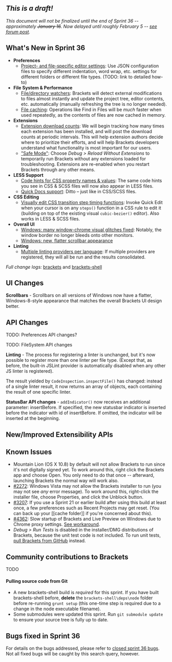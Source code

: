 _This is a draft!_
--------------------
_This document will not be finalized until the end of Sprint 36 -- approximately ~~January 16~~. Now delayed until roughly February 5 -- [see forum post](https://groups.google.com/forum/#!topic/brackets-dev/I3j_DrDXVVU)._

What's New in Sprint 36
-----------------------
* **Preferences**
    * [Project- and file-specific editor settings](https://trello.com/c/kqFFDqhR/523-3-infrastructure-for-project-file-scoped-preferences): Use JSON configuration files to specify different indentation, word wrap, etc. settings for different folders or different file types. (TODO: link to detailed how-to)
* **File System & Performance**
    * [File/directory watchers](https://trello.com/c/zldzEXmk/292-2-file-directory-watching): Brackets will detect external modifications to files almost instantly and update the project tree, editor contents, etc. automatically (manually refreshing the tree is no longer needed).
    * [File caching](https://trello.com/c/zldzEXmk/292-2-file-directory-watching): Operations like Find in Files will be _much_ faster when used repeatedly, as the contents of files are now cached in memory.
* **Extensions**
    * [Extension download counts](https://trello.com/c/qOy9Slr1/799-2-extension-download-counts): We will begin tracking how many times each extension has been installed, and will post the download counts at periodic intervals. This will help extension authors decide where to prioritize their efforts, and will help Brackets developers understand what functionality is most important for our users.
    * ["Safe Mode"](https://github.com/adobe/brackets/issues/5078): Choose _Debug > Reload Without Extensions_ to temporarily run Brackets without any extensions loaded for troubleshooting. Extensions are re-enabled when you restart Brackets through any other means.
* **LESS Support**
    * [Code hints for CSS property names & values](https://github.com/adobe/brackets/pull/6268): The same code hints you see in CSS & SCSS files will now also appear in LESS files.
    * [Quick Docs support](https://github.com/adobe/brackets/pull/6419): Ditto – just like in CSS/SCSS files.
* **CSS Editing**
    * [Visually edit CSS transition step timing functions](https://github.com/adobe/brackets/pull/5799): Invoke Quick Edit when your cursor is on any `steps()` function in a CSS rule to edit it (building on top of the existing visual `cubic-bezier()` editor). Also works in LESS & SCSS files.
* **Overall UI**
    * [Windows: many window-chrome visual glitches fixed](https://github.com/adobe/brackets-shell/pull/408): Notably, the window border no longer bleeds onto other monitors.
    * [Windows: new, flatter scrollbar appearance](https://github.com/adobe/brackets/pull/6305)
* **Linting**
    * [Multiple linting providers per language](https://github.com/adobe/brackets/pull/5235): If multiple providers are registered, they will all be run and the results consolidated.

_Full change logs:_ [brackets](https://github.com/adobe/brackets/compare/sprint-35...sprint-36#commits_bucket) and [brackets-shell](https://github.com/adobe/brackets-shell/compare/sprint-35...sprint-36#commits_bucket)


UI Changes
----------
**Scrollbars** - Scrollbars on all versions of Windows now have a flatter, Windows-8-style appearance that matches the overall Brackets UI design better.


API Changes
-----------
TODO: Preferences API changes?

TODO: FileSystem API changes

**Linting** - The process for registering a linter is unchanged, but it's now possible to register more than one linter per file type. (Except that, as before, the built-in JSLint provider is automatically disabled when any other JS linter is registered).

The result yielded by `CodeInspection.inspectFile()` has changed: instead of a single linter result, it now returns an array of objects, each containing the result of one specific linter.

**StatusBar API changes** - `addIndicator()` now receives an additional parameter: insertBefore. If specified, the new statusbar indicator is inserted before the indicator with id of insertBefore. If omitted, the indicator will be inserted at the beginning.

New/Improved Extensibility APIs
-------------------------------


Known Issues
------------
* Mountain Lion (OS X 10.8) by default will not allow Brackets to run since it's not digitally signed yet. To work around this, right click the Brackets app and choose Open. You only need to do that once -- afterward, launching Brackets the normal way will work also.
* [#2272](https://github.com/adobe/brackets/issues/2272): Windows Vista may not allow the Brackets installer to run (you may not see _any_ error message). To work around this, right-click the installer file, choose Properties, and click the Unblock button.
* [#3207](https://github.com/adobe/brackets/issues/3207): If you use a Sprint 21 or earlier build after using this build at least once, a few preferences such as Recent Projects may get reset. (You can back up your [[cache folder]] if you're concerned about this).
* [#4362](https://github.com/adobe/brackets/issues/4362): Slow startup of Brackets and Live Preview on Windows due to Chrome proxy settings. [See workaround](https://support.google.com/chrome/answer/106010?hl=en).
* _Debug > Run Tests_ is disabled in the installer/DMG distributions of Brackets, because the unit test code is not included. To run unit tests, [pull Brackets from GitHub](https://github.com/adobe/brackets/wiki/How-to-Hack-on-Brackets#wiki-getcode) instead.


Community contributions to Brackets
-----------------------------------
TODO

#### Pulling source code from Git
* A new brackets-shell build is _required_ for this sprint. If you have built brackets-shell before, **delete** the `brackets-shell\deps\node` folder before re-running `grunt setup` (this one-time step is required due to a change in the node executable filename).
* Some submodules were updated this sprint. Run `git submodule update` to ensure your source tree is fully up to date.

Bugs fixed in Sprint 36
-----------------------
For details on the bugs addressed, please refer to [closed sprint 36 bugs](https://github.com/adobe/brackets/issues?labels=&milestone=23&state=closed). Not all fixed bugs will be caught by this search query, however.